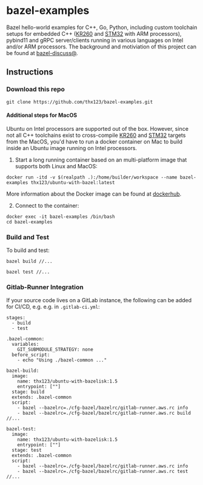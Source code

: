 # bazel-examples
Bazel hello-world examples for C++, Go, Python, including custom toolchain setups for embedded C++ ([KR260](https://www.xilinx.com/products/som/kria/kr260-robotics-starter-kit.html) and [STM32](https://en.wikipedia.org/wiki/STM32) with ARM processors), pybind11 and gRPC server/clients running in various languages on Intel and/or ARM processors. The background and motiviation of this project can be found at [bazel-discuss@](https://groups.google.com/g/bazel-discuss/c/eScnfnQU21I).

## Instructions

### Download this repo
```
git clone https://github.com/thx123/bazel-examples.git
```

#### Additional steps for MacOS
Ubuntu on Intel processors are supported out of the box. However, since not all C++ toolchains exist to cross-compile [KR260](https://www.xilinx.com/products/som/kria/kr260-robotics-starter-kit.html) and [STM32](https://en.wikipedia.org/wiki/STM32) targets from the MacOS, you'd have to run a docker container on Mac to build inside an Ubuntu image running on Intel processors.

1. Start a long running container based on an multi-platform image that supports both Linux and MacOS:
```
docker run -itd -v $(realpath .):/home/builder/workspace --name bazel-examples thx123/ubuntu-with-bazel:latest
```
More information about the Docker image can be found at [dockerhub](https://hub.docker.com/repository/docker/thx123/ubuntu-with-bazelisk/general).

2. Connect to the container:
```
docker exec -it bazel-examples /bin/bash
cd bazel-examples
```

### Build and Test
To build and test: 

```
bazel build //...
```

```
bazel test //...
```

### Gitlab-Runner Integration
If your source code lives on a GitLab instance, the following can be added for CI/CD, e.g. e.g. in `.gitlab-ci.yml`:

```
stages:
  - build
  - test

.bazel-common:
  variables:
    GIT_SUBMODULE_STRATEGY: none
  before_script:
    - echo "Using ./bazel-common ..."

bazel-build:
  image:
    name: thx123/ubuntu-with-bazelisk:1.5
    entrypoint: [""]
  stage: build
  extends: .bazel-common
  script:
    - bazel --bazelrc=./cfg-bazel/bazelrc/gitlab-runner.aws.rc info
    - bazel --bazelrc=./cfg-bazel/bazelrc/gitlab-runner.aws.rc build //...

bazel-test:
  image:
    name: thx123/ubuntu-with-bazelisk:1.5
    entrypoint: [""]
  stage: test
  extends: .bazel-common
  script:
    - bazel --bazelrc=./cfg-bazel/bazelrc/gitlab-runner.aws.rc info
    - bazel --bazelrc=./cfg-bazel/bazelrc/gitlab-runner.aws.rc test //...
```

